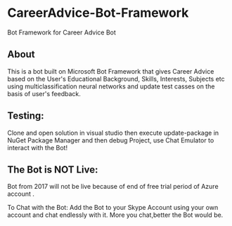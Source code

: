 # CareerAdvice-Bot-Framework
Bot Framework for Career Advice Bot 

## About
This is a bot built on Microsoft Bot Framework that gives Career Advice based on the User's Educational Background, Skills, Interests, Subjects etc using multiclassification neural networks and update test casses on the basis of user's feedback.

## Testing:
Clone and open solution in visual studio then execute update-package in NuGet Package Manager
and then debug Project, use Chat Emulator to interact with the Bot!

## The Bot is NOT Live:
Bot from 2017 will not be live because of end of free trial period of Azure account . 

To Chat with the Bot: 
Add the Bot to your Skype Account using your own account and chat endlessly with it.
More you chat,better the Bot would be.
